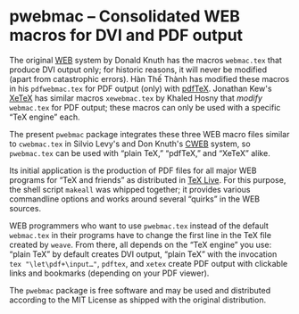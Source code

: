 # pwebmac – Consolidated WEB macros for DVI and PDF output

The original [WEB](https://ctan.org/pkg/web) system by Donald Knuth has the
macros `webmac.tex` that produce DVI output only; for historic reasons, it
will never be modified (apart from catastrophic errors).
Hàn Thế Thành has modified these macros in his `pdfwebmac.tex` for PDF output
(only) with [pdfTeX](https://ctan.org/pkg/pdftex).
Jonathan Kew's [XeTeX](https://ctan.org/pkg/xetex) has similar macros
`xewebmac.tex` by Khaled Hosny that _modify_ `webmac.tex` for PDF output;
these macros can only be used with a specific “TeX engine” each.

The present `pwebmac` package integrates these three WEB macro files similar
to `cwebmac.tex` in Silvio Levy's and Don Knuth's
[CWEB](https://ctan.org/pkg/cweb) system, so `pwebmac.tex` can be used with
“plain TeX,” “pdfTeX,” and “XeTeX” alike.

Its initial application is the production of PDF files for all major WEB
programs for “TeX and friends” as distributed in
[TeX Live](https://www.tug.org/texlive).  For this purpose, the shell script
`makeall` was whipped together; it provides various commandline options and
works around several “quirks” in the WEB sources.

WEB programmers who want to use `pwebmac.tex` instead of the default
`webmac.tex` in their programs have to change the first line in the TeX file
created by `weave`.  From there, all depends on the “TeX engine” you use:
“plain TeX” by default creates DVI output, “plain TeX” with the invocation
`tex "\let\pdf+\input…"`, `pdftex`, and `xetex` create PDF output with
clickable links and bookmarks (depending on your PDF viewer).

The `pwebmac` package is free software and may be used and distributed
according to the MIT License as shipped with the original distribution.
